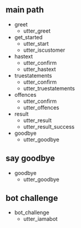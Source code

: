 ## main path
* greet
  - utter_greet
* get_started
  - utter_start
  - utter_iscustomer
* hastext
  - utter_confirm
  - utter_hastext
* truestatements
  - utter_confirm
  - utter_truestatements
* offences
  - utter_confirm
  - utter_offences
* result
  - utter_result
  - utter_result_success
* goodbye
  - utter_goodbye

## say goodbye
* goodbye
  - utter_goodbye

## bot challenge
* bot_challenge
  - utter_iamabot
